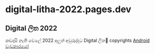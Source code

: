 # digital-litha-2022.pages.dev
## Digital ලිත 2022
කඩදාසි නැති වෙලේ 2022 අලුත් අවුරුද්දට Digital ලිත🙏
copyrights [Android වැඩකාරයෝ](https://androidwedakarayo.com/happy-new-year-2022/)
